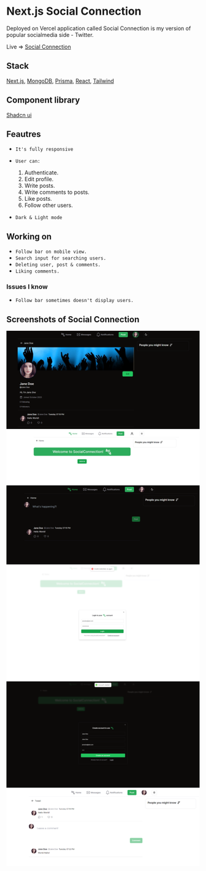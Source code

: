 # Next.js Social Connection

Deployed on Vercel application called Social Connection is my version of popular socialmedia side - Twitter.

Live => [Social Connection](https://social-connection.vercel.app)

## Stack

[Next.js](https://nextjs.org/),
[MongoDB](https://www.mongodb.com),
[Prisma](https://www.prisma.io),
[React](https://react.dev),
[Tailwind](https://tailwindcss.com)

## Component library

[Shadcn ui](https://ui.shadcn.com)

## Feautres

- ```It's fully responsive```

- `User can:`

    1. Authenticate.
    2. Edit profile.
    3. Write posts.
    4. Write comments to posts.
    5. Like posts.
    6. Follow other users.

- `Dark & Light mode`

## Working on

- `Follow bar on mobile view.`
- `Search input for searching users.`
- `Deleting user, post & comments.`
- `Liking comments.`

### Issues I know

- `Follow bar sometimes doesn't display users.`

## Screenshots of Social Connection

![Profile view - Dark](/ss/5.png)
![Home Page before authentication - Light](/ss/2.png)
![Home Page after authentication - Dark](/ss/1.png)
![Login modal - Light](/ss/3.png)
![Register modal successfull - Dark](/ss/4.png)
![Post side - Light](/ss/6.png)
